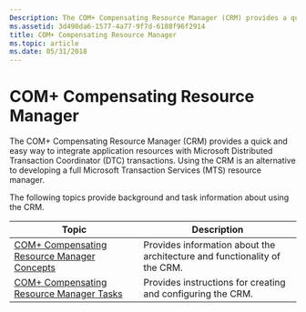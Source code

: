 ```yaml
---
Description: The COM+ Compensating Resource Manager (CRM) provides a quick and easy way to integrate application resources with Microsoft Distributed Transaction Coordinator (DTC) transactions.
ms.assetid: 3d490da6-1577-4a77-9f7d-6188f96f2914
title: COM+ Compensating Resource Manager
ms.topic: article
ms.date: 05/31/2018
---
```


# COM+ Compensating Resource Manager

The COM+ Compensating Resource Manager (CRM) provides a quick and easy way to integrate application resources with Microsoft Distributed Transaction Coordinator (DTC) transactions. Using the CRM is an alternative to developing a full Microsoft Transaction Services (MTS) resource manager.

The following topics provide background and task information about using the CRM.



| Topic                                                                                          | Description                                                               |
|------------------------------------------------------------------------------------------------|---------------------------------------------------------------------------|
| [COM+ Compensating Resource Manager Concepts](com--compensating-resource-manager-concepts.md) | Provides information about the architecture and functionality of the CRM. |
| [COM+ Compensating Resource Manager Tasks](com--compensating-resource-manager-tasks.md)       | Provides instructions for creating and configuring the CRM.               |



 

 

 



